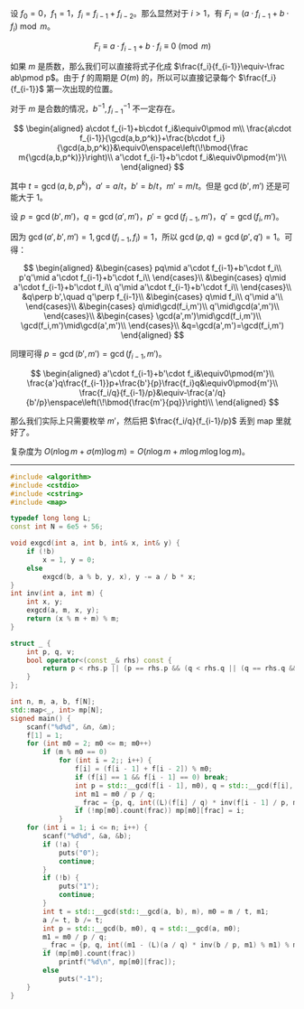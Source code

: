 设 $f_0=0$，$f_1=1$，$f_i=f_{i-1}+f_{i-2}$。那么显然对于 $i>1$，有 $F_i=(a\cdot f_{i-1}+b\cdot f_i)\bmod m$。

$$
F_i\equiv a\cdot f_{i-1}+b\cdot f_i\equiv0\pmod m
$$

如果 $m$ 是质数，那么我们可以直接将式子化成 $\frac{f_i}{f_{i-1}}\equiv-\frac ab\pmod p$。由于 $f$ 的周期是 $O(m)$ 的，所以可以直接记录每个 $\frac{f_i}{f_{i-1}}$ 第一次出现的位置。

对于 $m$ 是合数的情况，$b^{-1},f_{i-1}^{-1}$ 不一定存在。

$$
\begin{aligned}
a\cdot f_{i-1}+b\cdot f_i&\equiv0\pmod m\\
\frac{a\cdot f_{i-1}}{\gcd(a,b,p^k)}+\frac{b\cdot f_i}{\gcd(a,b,p^k)}&\equiv0\enspace\left(\!\bmod{\frac m{\gcd(a,b,p^k)}}\right)\\
a'\cdot f_{i-1}+b'\cdot f_i&\equiv0\pmod{m'}\\
\end{aligned}
$$

其中 $t=\gcd(a,b,p^k)$，$a'=a/t$，$b'=b/t$，$m'=m/t$。但是 $\gcd(b',m')$ 还是可能大于 $1$。

设 $p=\gcd(b',m')$，$q=\gcd(a',m')$，$p'=\gcd(f_{i-1},m')$，$q'=\gcd(f_i,m')$。

因为 $\gcd(a',b',m')=1,\gcd(f_{i-1},f_i)=1$，所以 $\gcd(p,q)=\gcd(p',q')=1$。可得：

$$
\begin{aligned}
&\begin{cases}
pq\mid a'\cdot f_{i-1}+b'\cdot f_i\\
p'q'\mid a'\cdot f_{i-1}+b'\cdot f_i\\
\end{cases}\\
&\begin{cases}
q\mid a'\cdot f_{i-1}+b'\cdot f_i\\
q'\mid a'\cdot f_{i-1}+b'\cdot f_i\\
\end{cases}\\
&q\perp b',\quad q'\perp f_{i-1}\\
&\begin{cases}
q\mid f_i\\
q'\mid a'\\
\end{cases}\\
&\begin{cases}
q\mid\gcd(f_i,m')\\
q'\mid\gcd(a',m')\\
\end{cases}\\
&\begin{cases}
\gcd(a',m')\mid\gcd(f_i,m')\\
\gcd(f_i,m')\mid\gcd(a',m')\\
\end{cases}\\
&q=\gcd(a',m')=\gcd(f_i,m')
\end{aligned}
$$

同理可得 $p=\gcd(b',m')=\gcd(f_{i-1},m')$。

$$
\begin{aligned}
a'\cdot f_{i-1}+b'\cdot f_i&\equiv0\pmod{m'}\\
\frac{a'}q\frac{f_{i-1}}p+\frac{b'}{p}\frac{f_i}q&\equiv0\pmod{m'}\\
\frac{f_i/q}{f_{i-1}/p}&\equiv-\frac{a'/q}{b'/p}\enspace\left(\!\bmod{\frac{m'}{pq}}\right)\\
\end{aligned}
$$

那么我们实际上只需要枚举 $m'$，然后把 $\frac{f_i/q}{f_{i-1}/p}$ 丢到 map 里就好了。

复杂度为 $O(n\log m+\sigma(m)\log m)=O(n\log m+m\log m\log\log m)$。

---

```cpp
#include <algorithm>
#include <cstdio>
#include <cstring>
#include <map>

typedef long long L;
const int N = 6e5 + 56;

void exgcd(int a, int b, int& x, int& y) {
	if (!b)
		x = 1, y = 0;
	else
		exgcd(b, a % b, y, x), y -= a / b * x;
}
int inv(int a, int m) {
	int x, y;
	exgcd(a, m, x, y);
	return (x % m + m) % m;
}

struct _ {
	int p, q, v;
	bool operator<(const _& rhs) const {
		return p < rhs.p || (p == rhs.p && (q < rhs.q || (q == rhs.q && v < rhs.v)));
	}
};

int n, m, a, b, f[N];
std::map<_, int> mp[N];
signed main() {
	scanf("%d%d", &n, &m);
	f[1] = 1;
	for (int m0 = 2; m0 <= m; m0++)
		if (m % m0 == 0)
			for (int i = 2;; i++) {
				f[i] = (f[i - 1] + f[i - 2]) % m0;
				if (f[i] == 1 && f[i - 1] == 0) break;
				int p = std::__gcd(f[i - 1], m0), q = std::__gcd(f[i], m0);
				int m1 = m0 / p / q;
				_ frac = {p, q, int((L)(f[i] / q) * inv(f[i - 1] / p, m1) % m1)};
				if (!mp[m0].count(frac)) mp[m0][frac] = i;
			}
	for (int i = 1; i <= n; i++) {
		scanf("%d%d", &a, &b);
		if (!a) {
			puts("0");
			continue;
		}
		if (!b) {
			puts("1");
			continue;
		}
		int t = std::__gcd(std::__gcd(a, b), m), m0 = m / t, m1;
		a /= t, b /= t;
		int p = std::__gcd(b, m0), q = std::__gcd(a, m0);
		m1 = m0 / p / q;
		_ frac = {p, q, int((m1 - (L)(a / q) * inv(b / p, m1) % m1) % m1)};
		if (mp[m0].count(frac))
			printf("%d\n", mp[m0][frac]);
		else
			puts("-1");
	}
}
```